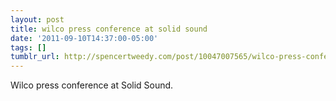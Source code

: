 ```yaml
---
layout: post
title: wilco press conference at solid sound
date: '2011-09-10T14:37:00-05:00'
tags: []
tumblr_url: http://spencertweedy.com/post/10047007565/wilco-press-conference-at-solid-sound
---
```

Wilco press conference at Solid Sound.
